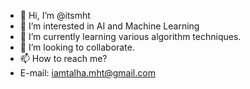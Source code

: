 - 👋 Hi, I’m @itsmht
- 👀 I’m interested in AI and Machine Learning
- 🌱 I’m currently learning various algorithm techniques. 
- 💞️ I’m looking to collaborate. 
- 📫 How to reach me?
-    E-mail: iamtalha.mht@gmail.com

<!---
itsmht/itsmht is a ✨ special ✨ repository because its `README.md` (this file) appears on your GitHub profile.
You can click the Preview link to take a look at your changes.
--->
